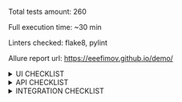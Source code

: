 Total tests amount: 260

Full execution time: ~30 min

Linters checked: flake8, pylint

Allure report url: https://eeefimov.github.io/demo/

<details>
<summary>UI CHECKLIST</summary>

# Login page.
- Verify access to Login page.
- Verify direct access to Login page.
- Verify sign in with empty user credentials.
- Verify sign in with Not registered email, empty password.
- Verify sign in with Not registered email, with password < 6.
- Verify sign in with Not registered email, with password = 6.
- Verify sign in with Valid email, invalid password = 6.
- Verify sign in with Valid email, invalid password < 6.
- Verify sign in with valid user credentials.
- Verify redirection to pages using Header buttons (Register page).
- Verify redirection to pages using Header buttons (Forgot password page).
- Verify redirection to pages using Header buttons (List of orders page).
- Verify redirection to pages using Header buttons (Main page).
# Main page.
- Verify access to Main page.
- Verify all ingredients items presence on Main page.
- Verify top titles color changes when scrolling.
- Verify user can drag a single ingredient to Constructor.
- Verify user can drag all ingredient to Constructor.
- Verify ingredients counter changes after dragging 3 ingredients to Constructor.
- Verify ingredients counter changes after dragging 10 ingredients to Constructor.
- Verify bun's counter changes after dragging to Constructor.
- Verify buns change in Construction.
- Verify user can delete an ingredient from Construction.
- Verify total price changes according to the ingredients in the order.
- Verify order empty.
- Verify order with Single bun.
- Verify order with Bun + single ingredient.
- Verify order with Bun + not single ingredient.
- Verify order with No bun, random ingredient number.
- Verify all ingredient title open window with Nutrition.
- Verify redirection to pages using Header buttons (List of orders).
- Verify redirection to pages using Header buttons (Account page).
# Orders page.
- Verify access to Orders page.
- Verify direct access to Orders page.
- Verify order items have Info window.
- Verify new order added to in progress.
- Verify transfer new order to ready.
- Verify presence of the order total price in order item.
- Verify changes in Total orders number and today orders number.
# Register page.
- Verify access to Register page.
- Verify direct access to Register page.
- Verify registration with Empty user credentials.
- Verify registration with Empty login.
- Verify registration with Empty email.
- Verify registration with Empty password.
- Verify presence of error message if password less than 6 chars.
- Verify registration with a different password length (< 6).
- Verify registration with a different password length (100).
- Verify registration with a different password length (10).
- Verify registration with a different invalid name values (1 char).
- Verify registration with a different invalid name values (10 digits).
- Verify registration with a different invalid name values (special chars).
- Verify registration with a different invalid name values (100 char).
- Verify registration with a different invalid name values (2 strings).
- Verify registration with a different invalid name values (3 strings).
- Verify registration with a different invalid name values (front space string).
- Verify registration with a different invalid name values (back space string).
- Verify registration with a different invalid email format (without "@").
- Verify registration with a different invalid email format (without domain part).
- Verify registration with a different invalid email format (without username part).
- Verify registration with a different email format (one dot in username).
- Verify registration with a different email format (two dots in username).
- Verify registration with a different email format (underscore in username).
- Verify registration with a different email format (three underscores in username).
- Verify registration with a different email format (dash in username).
- Verify registration with a different email format (three dashes in username).
- Verify registration with a different email format (dash and dot in username).
- Verify presence of the error message if invalid email format.
- Verify registration with valid user credentials.
- Verify presence of the error message if using exist user credentials.
- Verify LogIn of new registered user.
- Verify redirection to Login page click Entry link.
- Verify redirection to pages using Header buttons (List of orders page).
- Verify redirection to pages using Header buttons (Main page).
- Verify redirection to pages using Header buttons (Login page).
# Forgot-password page.
- Verify access to Forgot-password page.
- Verify direct access to Forgot-password page.
- Verify sending restore password link with invalid email (Empty email).
- Verify sending restore password link with invalid email (Not registered email).
- Verify sending restore password link with invalid email (Email without domain part).
- Verify sending restore password link with invalid email (Email without username part).
- Verify sending restore password link with invalid email (Random string).
- Verify sending restore password link with invalid email (Random number).
- Verify redirection to Login page clicking Entry link.
- Verify redirection to Reset page.
- Verify redirection to pages using Header buttons (from Forgot to List of orders page).
- Verify redirection to pages using Header buttons (from Forgot to Main page).
- Verify redirection to pages using Header buttons (from Forgot to Login page).
- Verify redirection to Login page.
- Verify no redirection with invalid credential.
- Verify no redirection with invalid credential.
- Verify no redirection with invalid credential.
- Verify user receive an email (Not registered email).
- Verify user receive an email (Registered email).
- Verify reset code structure in email.
- Verify user setup new password.
- Verify user sign in using new password.
- Verify redirection to pages using Header buttons (from Reset to List of orders page).
- Verify redirection to pages using Header buttons (from Reset to Main page).
- Verify redirection to pages using Header buttons (from Reset to Login page).
</details>

<details>
<summary>API CHECKLIST</summary>

# GET /ingredients:
- Verify response status code.
- Verify exist of payload in response.
- Verify number of ingredients.
- Verify values of ingredient items.
- Verify response code with invalid methods (POST: 404).
- Verify response code with invalid methods (PUT: 404).
- Verify response code with invalid methods (PATCH: 404).
- Verify status code with different type of headers (Content-Type: application/json; charset=utf-8: 200).
- Verify status code with different type of headers (Content-Type: None: 200).
- Verify status code with different type of headers (Content-Type: Application/Json: 200).
- Verify status code with different type of headers (Content-Type: APPLICATION/JSON: 200).
- Verify status code with different type of headers (Content-Type: APPLICATION/: 200).
- Verify status code with different type of headers (Content-Type: application/text: 200).
- Verify status code with different type of headers (Content-Type: application/html: 200).
- Verify status code with different type of headers (Content-Type: application/json, Authorization: "": 200).
- Verify status code with different type of headers (Content-Type: application/json, Authorization: "empty": 200).
- Verify status code with different type of headers (Content-Type: application/xml: 200).
# GET /orders/all:
- Verify response status code.
- Verify exist of payload in response.
- Verify types values in response.
- Verify number of orders.
- Verify response code with invalid methods (POST: 404).
- Verify response code with invalid methods (PUT: 404).
- Verify response code with invalid methods (PATCH: 404).
- Verify status code with different type of headers (Content-Type: application/json; charset=utf-8: 200).
- Verify status code with different type of headers (Content-Type: None: 200).
- Verify status code with different type of headers (Content-Type: Application/Json: 200).
- Verify status code with different type of headers (Content-Type: APPLICATION/JSON: 200).
- Verify status code with different type of headers (Content-Type: APPLICATION/: 200).
- Verify status code with different type of headers (Content-Type: application/text: 200).
- Verify status code with different type of headers (Content-Type: application/html: 200).
- Verify status code with different type of headers (Content-Type: application/json, Authorization: "": 200).
- Verify status code with different type of headers (Content-Type: application/json, Authorization: "empty": 200).
- Verify status code with different type of headers (Content-Type: application/xml: 200). 
# GET /auth/user:
- Verify response status code.
- Verify exist of payload in response.
- Verify types values in response.
- Verify user credentials in response.
- Verify response with invalid token (Empty token: 401).
- Verify response with invalid token (Invalid token: 401).
- Verify response code with invalid methods (POST: 403).
- Verify response code with invalid methods (PUT: 404).
# PATCH /auth/register:
- Verify response status code (email: 200).
- Verify response status code (name: 200).
- Verify response status code (password: 200).
- Verify exist of payload in response (email: 200).
- Verify exist of payload in response (name: 200).
- Verify exist of payload in response (password: 200).
- Verify types values in response (email: 200).
- Verify types values in response (name: 200).
- Verify types values in response (password: 200).
- Verify updates of user credentials (email: 200).
- Verify updates of user credentials (name: 200).
- Verify updates of user credentials (password: 200).
- Verify response with invalid token (email, Empty token: 401).
- Verify response with invalid token (email, Invalid token: 401).
- Verify response with invalid token (name, Empty token: 401).
- Verify response with invalid token (name, Invalid token: 401).
- Verify response with invalid token (password, Empty token: 401).
- Verify response with invalid token (password,Invalid token: 401).
- Verify response code with exist email patch.
# POST /auth/logout:
- Verify response status code.
- Verify exist of payload in response.
- Verify payload values in response.
- Verify response code with invalid token (Empty token: 401).
- Verify response code with invalid token (Invalid token: 401).
- Verify response with invalid token (Empty token: 401).
- Verify response with invalid token (Empty token: 401).
- Verify response code with invalid methods (GET: 404).
- Verify response code with invalid methods (PUT: 404).
- Verify response code with invalid methods (PATCH: 404).
# POST /orders:
- Verify response status code.
- Verify exist of payload in response. 
- Verify values type in response.
- Verify number of ingredients in response (Order with bun and 1 ingredient).
- Verify number of ingredients in response (Order with no bun and 3 ingredient).
- Verify different types of orders (Empty order: 400). 
- Verify different types of orders (Order with 1 bun and ingredients [1 to 10]: 200).
- Verify different types of orders (Order with 1 bun and 100 ingredients: 200).
- Verify different types of orders (Order with no bun and ingredients [1 to 10]: 200).
- Verify different types of orders (Order buns [1 to 5] and ingredients [1 to 5]: 200).
- Verify new user order in response (Single order).
- Verify new user order in response (3 orders).
- Verify new user order in response (20 order).
- Verify response error message with invalid token (Empty token).
- Verify response error message with invalid token (Invalid token).
- Verify changes of total and totalToday numbers. 
- Verify changes of total and totalToday numbers in all_orders.
- Verify price of order with bun.
- Verify response code with invalid token (Empty token: 401).
- Verify response code with invalid token (Invalid token: 401).
# POST /auth/register:
- Verify response status code.
- Verify exist of payload in response.
- Verify values type in response.
- Verify response code with empty credentials (No email: 403).
- Verify response code with empty credentials (No password: 403).
- Verify response code with empty credentials (No name: 403).
- Verify response code with empty credentials (All empty: 403).
- Verify response code with invalid types of method (GET: 404).
- Verify response code with invalid types of method (PUT: 404).
- Verify response code with invalid types of method (PATCH: 404).
- Verify response code with invalid type of body (None data_models: 403).
- Verify response code with invalid type of body (Invalid data_models: 403).
- Verify response code with different email (Email without "@": 400).
- Verify response code with different email (Email without domain part: 400).
- Verify response code with different email (Email without username part: 400).
- Verify response code with different email (Integer: 400).
- Verify response code with different email (Email with one dot in username: 200).
- Verify response code with different email (Email with two dots in username: 200).
- Verify response code with different email (Email with underscore in username: 200).
- Verify response code with different email (Email with three underscores in username: 200).
- Verify response code with different email (Email with dash in username: 200).
- Verify response code with different email (Email with three dashes in username: 200).
- Verify response code with different email (Email with dash and dot in username: 200).
- Verify response code with different password length (Password < 6: 404).
- Verify response code with different password length (Password = 100: 200).
- Verify response code with different name (User name with 1 char: 200).
- Verify response code with different name (User name with 10 digits: 404).
- Verify response code with different name (User name with special chars: 404).
- Verify response code with different name (User name with 100 char: 404).
- Verify response code with different name (User name with 2 strings: 404).
- Verify response code with different name (User name with 3 strings: 404).
- Verify response code with different name (User name with front space string: 404).
- Verify response code with different name (User name with back space string: 404).
- Verify response with exist user registration.
# POST /password-reset:
- Verify response status code.
- Verify exist of payload in response.
- Verify values in response.
- Verify reset code in email box (Not registered email).
- Verify reset code in email box (Registered email).
- Verify response code with invalid type of method (GET: 404).
- Verify response code with invalid type of method (PUT: 404).
- Verify response code with invalid type of method (PATCH: 404).
</details>

<details>
<summary>INTEGRATION CHECKLIST</summary>

- Verify JSON ingredients api data_models = UI data_models.
- Verify ingredient titles with view different values (single eng string).
- Verify ingredient titles with view different values (150 chars string).
- Verify normal view with twice more ingredients on the page.
- Verify order number changes.
- Verify UI SignIn with valid api registered user credentials.
- Verify UI SignIn with different API password registration (Password < 6).
- Verify UI SignIn with different API password registration (Password 100).
</details>